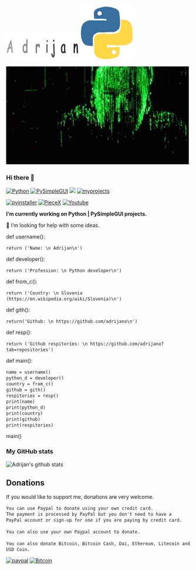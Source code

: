![Adrijan](9.gif)![Python](giphy.gif)


![Adrijan](ten.gif)

### Hi there 👋


[![Python](https://img.shields.io/pypi/pyversions/py)](https://www.python.org/downloads/)  [![PySimpleGUI](https://img.shields.io/badge/PySimpleGUI-4.29.0-blue)](https://pysimplegui.readthedocs.io/en/latest/)  [![](https://komarev.com/ghpvc/?username=adrijano)](https://github.com/adrijano)  [![myprojects](https://img.shields.io/badge/my%20projects-available-blue)](https://github.com/adrijano?tab=repositories)  

[![pyinstaller](https://img.shields.io/badge/pyinstaller-3.5|4.0-blue)](https://pypi.org/project/pyinstaller/)
[![PieceX](https://img.shields.io/badge/PieceX-Affiliate%20Program-green)](https://piecex.page.link/R2jQCiRCX3hMyhuZ9)  [![Youtube](https://img.shields.io/badge/youtube-subscribe-red)](https://www.youtube.com/user/adrijan70?sub_confirmation=1)


**I’m currently working on Python | PySimpleGUI projects.**

🤔 I’m looking for help with some ideas.

def username():

    return ('Name: \n Adrijan\n')

def developer():

    return ('Profession: \n Python developer\n')

def from_c():

    return ('Country: \n Slovenia (https://en.wikipedia.org/wiki/Slovenia)\n')

def gith():

    return('Github: \n https://github.com/adrijano\n')

def resp():

    return ('Github respitories: \n https://github.com/adrijano?tab=repositories')

def main():

    name = username()
    python_d = developer()
    country = from_c()
    github = gith()
    respitories = resp()
    print(name)
    print(python_d)
    print(country)
    print(github)
    print(respitories)




main()

### My GitHub stats
![Adrijan's github stats](https://github-readme-stats.vercel.app/api?username=adrijano&show_icons=true)

## Donations
If you would like to support me, donations are very welcome.

```
You can use Paypal to donate using your own credit card. 
The payment is processed by PayPal but you don't need to have a
PayPal account or sign-up for one if you are paying by credit card.

You can also use your own Paypal account to donate.

You can also donate Bitcoin, Bitcoin Cash, Dai, Ethereum, Litecoin and USD Coin.
```
[![paypal](https://svgshare.com/i/ZWv.svg)](https://www.paypal.com/donate/?cmd=_s-xclick&hosted_button_id=PFB6A6HLAQHC2&source=url)  [![Bitcoin](https://svgshare.com/i/ZXd.svg)](https://commerce.coinbase.com/checkout/149a6235-ec7e-4d3b-a1ae-b08c4f08b4f6)


